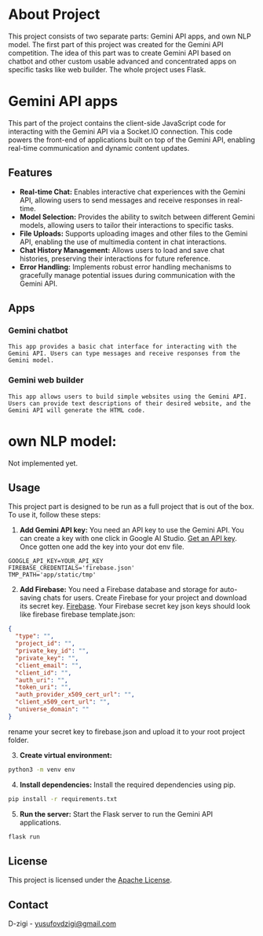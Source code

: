 # About Project
This project consists of two separate parts: Gemini API apps, and own NLP model.
The first part of this project was created for the Gemini API competition. The idea of this part was to create Gemini API based on chatbot and other custom usable advanced and concentrated apps on specific tasks like web builder. The whole project uses Flask.

# Gemini API apps

This part of the project contains the client-side JavaScript code for interacting with the Gemini API via a Socket.IO connection. This code powers the front-end of applications built on top of the Gemini API, enabling real-time communication and dynamic content updates.

## Features

* **Real-time Chat:** Enables interactive chat experiences with the Gemini API, allowing users to send messages and receive responses in real-time.
* **Model Selection:** Provides the ability to switch between different Gemini models, allowing users to tailor their interactions to specific tasks.
* **File Uploads:** Supports uploading images and other files to the Gemini API, enabling the use of multimedia content in chat interactions.
* **Chat History Management:** Allows users to load and save chat histories, preserving their interactions for future reference.
* **Error Handling:** Implements robust error handling mechanisms to gracefully manage potential issues during communication with the Gemini API.

## Apps

### Gemini chatbot
    This app provides a basic chat interface for interacting with the Gemini API. Users can type messages and receive responses from the Gemini model.

### Gemini web builder
    This app allows users to build simple websites using the Gemini API. Users can provide text descriptions of their desired website, and the Gemini API will generate the HTML code.

# own NLP model:

Not implemented yet.


## Usage

This project part is designed to be run as a full project that is out of the box. To use it, follow these steps:

1. **Add Gemini API key:** You need an API key to use the Gemini API. You can create a key with one click in Google AI Studio. [Get an API key](https://makersuite.google.com/app/apikey).
Once gotten one add the key into your dot env file.
```dotenv
GOOGLE_API_KEY=YOUR_API_KEY
FIREBASE_CREDENTIALS='firebase.json'
TMP_PATH='app/static/tmp'
```
2. **Add Firebase:** You need a Firebase database and storage for auto-saving chats for users. Create Firebase for your project and download its secret key. [Firebase](https://firebase.google.com/).
Your Firebase secret key json keys should look like firebase firebase template.json:
```json
{
  "type": "",
  "project_id": "",
  "private_key_id": "",
  "private_key": "",
  "client_email": "",
  "client_id": "",
  "auth_uri": "",
  "token_uri": "",
  "auth_provider_x509_cert_url": "",
  "client_x509_cert_url": "",
  "universe_domain": ""
}
```
rename your secret key to firebase.json and upload it to your root project folder.

3. **Create virtual environment:** 
```bash
python3 -m venv env
```
4. **Install dependencies:** Install the required dependencies using pip.
```bash
pip install -r requirements.txt
```
5. **Run the server:** Start the Flask server to run the Gemini API applications.
```bash
flask run
```

## License
This project is licensed under the [Apache License](LICENSE).

## Contact

D-zigi - [yusufovdzigi@gmail.com](mailto:yusufovdzigi@gmail.com)